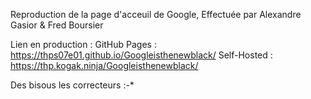 Reproduction de la page d'acceuil de Google,
Effectuée par Alexandre Gasior & Fred Boursier

Lien en production : 
  GitHub Pages : https://thps07e01.github.io/Googleisthenewblack/
  Self-Hosted  : https://thp.kogak.ninja/Googleisthenewblack/

Des bisous les correcteurs :-*
